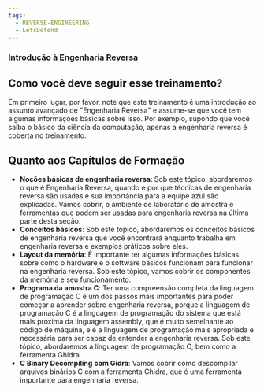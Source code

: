```yaml
---
tags:
  - REVERSE-ENGINEERING
  - LetsDefend
---
```

### Introdução à Engenharia Reversa

## **Como você deve seguir esse treinamento?**

Em primeiro lugar, por favor, note que este treinamento é uma introdução ao assunto avançado de "Engenharia Reversa" e assume-se que você tem algumas informações básicas sobre isso. Por exemplo, supondo que você saiba o básico da ciência da computação, apenas a engenharia reversa é coberta no treinamento.
## **Quanto aos Capítulos de Formação**
- **Noções básicas de engenharia reversa**: Sob este tópico, abordaremos o que é Engenharia Reversa, quando e por que técnicas de engenharia reversa são usadas e sua importância para a equipe azul são explicadas. Vamos cobrir, o ambiente de laboratório de amostra e ferramentas que podem ser usadas para engenharia reversa na última parte desta seção.
- **Conceitos básicos**: Sob este tópico, abordaremos os conceitos básicos de engenharia reversa que você encontrará enquanto trabalha em engenharia reversa e exemplos práticos sobre eles.
- **Layout da memória**: É importante ter algumas informações básicas sobre como o hardware e o software básicos funcionam para funcionar na engenharia reversa. Sob este tópico, vamos cobrir os componentes da memória e seu funcionamento.
- **Programa da amostra C**: Ter uma compreensão completa da linguagem de programação C é um dos passos mais importantes para poder começar a aprender sobre engenharia reversa, porque a linguagem de programação C é a linguagem de programação do sistema que está mais próxima da linguagem assembly, que é muito semelhante ao código de máquina, e é a linguagem de programação mais apropriada e necessária para ser capaz de entender a engenharia reversa. Sob este tópico, abordaremos a linguagem de programação C, bem como a ferramenta Ghidra.
- **C Binary Decompiling com Gidra**: Vamos cobrir como descompilar arquivos binários C com a ferramenta Ghidra, que é uma ferramenta importante para engenharia reversa.